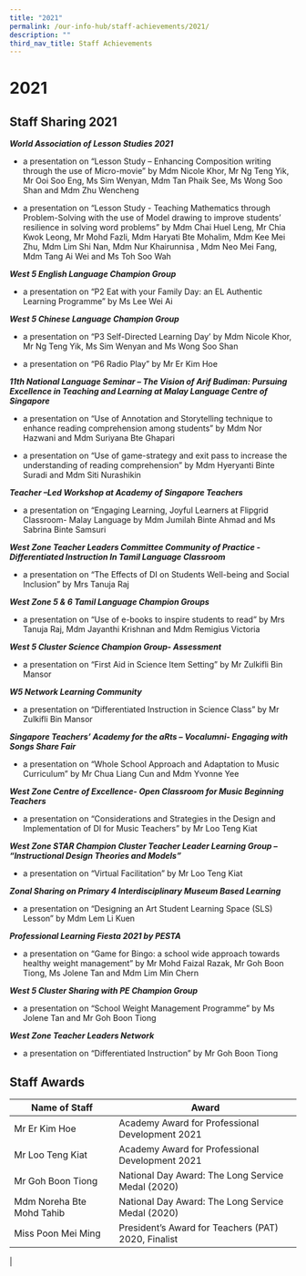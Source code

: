 ```yaml
---
title: "2021"
permalink: /our-info-hub/staff-achievements/2021/
description: ""
third_nav_title: Staff Achievements
---
```

2021
====

Staff Sharing 2021
------------------

**_World Association of Lesson Studies 2021_**

*   a presentation on “Lesson Study – Enhancing Composition writing through the use of Micro-movie” by Mdm Nicole Khor, Mr Ng Teng Yik, Mr Ooi Soo Eng, Ms Sim Wenyan, Mdm Tan Phaik See, Ms Wong Soo Shan and Mdm Zhu Wencheng

*   a presentation on “Lesson Study - Teaching Mathematics through Problem-Solving with the use of Model drawing to improve students’ resilience in solving word problems” by Mdm Chai Huel Leng, Mr Chia Kwok Leong, Mr Mohd Fazli, Mdm Haryati Bte Mohalim, Mdm Kee Mei Zhu, Mdm Lim Shi Nan, Mdm Nur Khairunnisa , Mdm Neo Mei Fang, Mdm Tang Ai Wei and Ms Toh Soo Wah

  

**_West 5 English Language Champion Group_**

*   a presentation on “P2 Eat with your Family Day: an EL Authentic Learning Programme” by Ms Lee Wei Ai

  

**_West 5 Chinese Language Champion Group_**

*   a presentation on “P3 Self-Directed Learning Day’ by Mdm Nicole Khor, Mr Ng Teng Yik, Ms Sim Wenyan and Ms Wong Soo Shan

*   a presentation on “P6 Radio Play” by Mr Er Kim Hoe

  

**_11th National Language Seminar – The Vision of Arif Budiman: Pursuing Excellence in Teaching and Learning at Malay Language Centre of Singapore_**

*   a presentation on “Use of Annotation and Storytelling technique to enhance reading comprehension among students” by Mdm Nor Hazwani and Mdm Suriyana Bte Ghapari

*   a presentation on “Use of game-strategy and exit pass to increase the understanding of reading comprehension” by Mdm Hyeryanti Binte Suradi and Mdm Siti Nurashikin

  

**_Teacher –Led Workshop at Academy of Singapore Teachers_**

*   a presentation on “Engaging Learning, Joyful Learners at Flipgrid Classroom- Malay Language by Mdm Jumilah Binte Ahmad and Ms Sabrina Binte Samsuri

  

**_West Zone Teacher Leaders Committee Community of Practice - Differentiated Instruction In Tamil Language Classroom_**

*   a presentation on “The Effects of DI on Students Well-being and Social Inclusion” by Mrs Tanuja Raj

  

**_West Zone 5 & 6 Tamil Language Champion Groups_**

*   a presentation on “Use of e-books to inspire students to read” by Mrs Tanuja Raj, Mdm Jayanthi Krishnan and Mdm Remigius Victoria

  

**_West 5 Cluster Science Champion Group- Assessment_**

*   a presentation on “First Aid in Science Item Setting” by Mr Zulkifli Bin Mansor

  

**_W5 Network Learning Community_**

*   a presentation on “Differentiated Instruction in Science Class” by Mr Zulkifli Bin Mansor

  

**_Singapore Teachers’ Academy for the aRts – Vocalumni- Engaging with Songs Share Fair_**

*   a presentation on “Whole School Approach and Adaptation to Music Curriculum” by Mr Chua Liang Cun and Mdm Yvonne Yee

  

**_West Zone Centre of Excellence- Open Classroom for Music Beginning Teachers_**

*   a presentation on “Considerations and Strategies in the Design and Implementation of DI for Music Teachers” by Mr Loo Teng Kiat

  

**_West Zone STAR Champion Cluster Teacher Leader Learning Group – “Instructional Design Theories and Models”_**

*   a presentation on “Virtual Facilitation” by Mr Loo Teng Kiat

  

**_Zonal Sharing on Primary 4 Interdisciplinary Museum Based Learning_**

*   a presentation on “Designing an Art Student Learning Space (SLS) Lesson” by Mdm Lem Li Kuen

  

**_Professional Learning Fiesta 2021 by PESTA_**

*   a presentation on “Game for Bingo: a school wide approach towards healthy weight management” by Mr Mohd Faizal Razak, Mr Goh Boon Tiong, Ms Jolene Tan and Mdm Lim Min Chern

  

**_West 5 Cluster Sharing with PE Champion Group_**

*   a presentation on “School Weight Management Programme” by Ms Jolene Tan and Mr Goh Boon Tiong

  

**_West Zone Teacher Leaders Network_**

*   a presentation on “Differentiated Instruction” by Mr Goh Boon Tiong

Staff Awards
------------


| Name of Staff             | Award     |
|---------------|----------------|
| Mr Er Kim Hoe             | Academy Award for Professional Development 2021     |
| Mr Loo Teng Kiat          | Academy Award for Professional Development 2021     |
| Mr Goh Boon Tiong         | National Day Award: The Long Service Medal (2020)   |
| Mdm Noreha Bte Mohd Tahib | National Day Award: The Long Service Medal (2020)   |
| Miss Poon Mei Ming        | President’s Award for Teachers (PAT) 2020, Finalist |
|